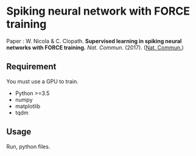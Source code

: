 # Spiking neural network with FORCE training
Paper : W. Nicola & C. Clopath. **Supervised learning in spiking neural networks with FORCE training.** *Nat. Commun.* (2017). ([Nat. Commun.](https://www.nature.com/articles/s41467-017-01827-3))

## Requirement
You must use a GPU to train.
- Python >=3.5
- numpy
- matplotlib
- tqdm

## Usage
Run, python files.
